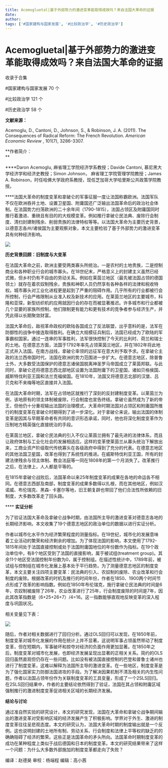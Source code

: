 ```yaml
---
title: Acemogluetal|基于外部势力的激进变革能取得成效吗？来自法国大革命的证据
date: 
author: 
tags: ['#国家建构与国家发展', '#比较政治学', '#历史政治学']
---
```

# Acemogluetal|基于外部势力的激进变革能取得成效吗？来自法国大革命的证据


收录于合集

#国家建构与国家发展 70 个

#比较政治学 121 个

#历史政治学 58 个

**文献来源：**

Acemoglu, D., Cantoni, D., Johnson, S., & Robinson, J. A. (2011). The
Consequences of Radical Reform: The French Revolution. _American Economic
Review_ , 101(7), 3286-3307.

  

 **作者简介：  
**

 ****Daron Acemoglu, 麻省理工学院经济学系教授；Davide Cantoni, 慕尼黑大学经济学和经济史教授；Simon
Johnson， 麻省理工学院管理学院教授；James A. Robinson，时任哈佛大学政府系教授，现任芝加哥大学哈里斯公共政策学院教授。  

****法国大革命的制度变革和拿破仑的军事征服一度让法国称霸欧洲。法国军队不仅在欧洲吞并土地、设置卫星国、附庸国还广泛输出法国革命后的政治社会体制。在法国势力扫荡欧洲的二十余年间（1790-1815），法国占领区及附庸国同时推行着激进、重磅且有目的的大规模变革。例如推行拿破仑民法典、废除行会制度、清扫封建制残余、削弱贵族的法律特权等等。以法国大革命为主要历史背景，以德意志各州/诸侯国为主要观察对象，本文主要检验了基于外部势力的激进变革具有何种经济影响。

  

![](/images/16/2.png)

  

 **历史背景回顾：旧制度与大变革**

  

在法国大革命之前，欧洲主要受两类寡头所统治。一是农村的土地贵族，二是控制商业和各种职业行会的城市寡头。在18世纪末，严格意义上的封建主义虽然已经式微，但乡村仍有不自由的劳动关系。例如在莱茵兰地区（最先被法国占领的德国领土）就存在着农奴制残余，贵族和神职人员仍然享有各种各样的法律和税收特权。城市寡头对工业化进程更是起到了严重的阻碍作用。几乎所有的行业都被行会所控制，行会严格限制从业准入权及新技术的应用。在莱茵兰地区的主要城市，科隆和亚琛，新型纺织机的应用就因行会的存在而被显著推迟。许多城市和行业都被几个显要的家族所控制，他们限制更有能力和更有技术的竞争者参与经济生产，并凭此得以长期聚敛财富。

  

法国大革命后，敌视革命政权的欧陆各国成立了反法联盟，出乎意料的是，法军在防御性的战争中接连取得胜利。在确立大规模征兵制后，法国已经成为了欧陆的军事霸权国家。通过一连串的军事胜利，法军很快控制了今天的比利时、荷兰和瑞士的土地。在德意志方面，法国于1792年率先占领莱茵兰地区，并在1802年将此地正式并入法国。在南方战线，拿破仑率领的远征军在意大利予取予求。在拿破仑主政的法兰西帝国时代，法国在欧洲的势力范围进一步扩大。在德意志地区，除普鲁士外，大多数受法国保护的德意志诸侯国脱离神圣罗马帝国成立了莱茵邦联。与此同时，拿破仑还将德意志西北部地区设置为法国附庸下的卫星国，诸如贝格侯国、威斯特伐利亚王国和法兰克福侯国。在1810年，法国又将德意志北部的汉堡、吕贝克和不来梅等地区直接并入法国。

  

在法国大革命时期，法军在占领地区就推行了深刻的反封建制度变革。以莱茵兰为例，该地原有的领主体制被废除，行会制度也宣告终结。拿破仑虽然成为了新的帝王，但他仍十分重视输出法国的治理模式，大革命时期法国对占领区和附庸国所推行的制度变革在拿破仑时期得到了进一步深化。对于拿破仑来说，输出法国的体制变革是因其与早期革命者有共同的意识形态承诺，同时，他也将深化制度变革作为压制地方精英强化直接统治的手段。

  

在莱茵兰地区，拿破仑民法典的引入不仅让莱茵兰拥有了最先进的法律体系，而且让政府体制与工业化社会的发展相适应。这样的变革使莱茵兰从寡头统治下解放出来，工商业资产阶级取代传统寡头在各级政府中得到了充分的代表。在德意志地区的其他法国卫星国，改革也得到了系统性的推进。在威斯特伐利亚王国，所有的封建法律残余与领主体制、教会法庭等一同在1808年的第一个月消失了。改革推行之后，在法律上，人人都是平等的。

  

在1815年拿破仑战败后，法国革命以来25年制度变革的成果在各地的命运各不相同。在德意志西部及南部，制度变革的成果多数得以扎根，而在其他地区，例如汉诺威、布伦瑞克、黑森-
卡塞尔等地，旧王朝复辟也带回了他们合法性所依赖的旧制度，大多数改革走了回头路。

  

 **** **实证分析**

  

为了验证法国大革命及拿破仑战争时期，由法国所主导的激进变革对德意志各地的长期经济影响，本文收集了19个德意志地区的政治单位的数据以进行实证分析。

  

作者以城市化水平作为经济繁荣程度的测量指标。在19世纪，城市化的发展意味着工业活动的繁荣和经济剩余的增加。为了体现法国的影响，本文使用了1792-1815年间处于法国直接控制或处于法国附庸国地位的年份数作为指标。在19个政治单位中，有8个地区受到了法国的直接影响，属于被试组(treatment
group)。其余11个地区受法国控制年份数为0，属于控制组。在描述性统计中，1789年前，被试组与控制组在城市化发展上基本处于平行趋势。为了测量德意志地区的制度变革，本文主要关注四项主要变革：民法典的引入、农奴制的废除、农业改革和行会制度的废除。根据改革的时机及推行的时间年份，作者在1850、1900两个时间节点形成了改革的影响指数。例如在1850年布伦瑞克，施行拿破仑民法典的时间是6年，农奴制被废除了26年，农业改革进行了25年，行会制度废除的时间是7年，因此其改革指数是（6+25+26+7）/4=16。这一指数能够直观地反映变革的深入程度与巩固状况。

  

相关变量见下表：

![](/images/16/3.png)

随后，作者对相关数据进行了回归分析。通过OLS回归可以发现，在1850年前，制度变革对城市化发展的作用在统计上并不显著。这说明军事占领虽然带动了制度变革，但在短期内，军事破坏和掠夺对经济的负面作用更加显著。在1850年之后，制度变革对城市化发展，也即经济发展呈现出显著的正相关关系。简约的OLS回归虽然直观但仍存在一些问题。比如没有被法国直接控制的巴登和普鲁士诸州也进行了制度变革，这难以解释为法国所主导的激进变革。在一些地区，制度变革是为了强化国家实力防御法国进攻的手段。为了解决因果机制不清及相关的内生性问题，作者以法国占领年份作为关联制度变革的工具变量，形成了一个2SLS回归。在2SLS回归结果中，作者的主要结论依然得到了验证，法国在其占领和附庸区域强制推行的激进制度变革促进相关区域的长期经济发展。

  

 **结论与讨论**

  

通过准自然实验的研究设计，本文的研究发现，法国在大革命和拿破仑战争期间输出的激进变革对受影响区域的经济发展产生了积极影响。学界对于外生、激进的制度变革往往呈悲观态度。本文的研究认为，法国大革命时期的制度输出就是一个反例。这也说明封建的土地所有制、劳动关系、行会制度和法律上平等权的缺乏的的确确阻碍了经济的繁荣。这些正是法国革命的矛头所向。法国革命时期制度变革的成功在某种程度上类似于战后德国和日本的制度变革。本文的研究结果带来了这样一个问题：为什么大多数外部施加的制度变革都走向了失败？

编译：赵德昊 审校：杨端程 编辑：高小茜

  

  

